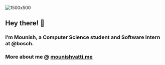 ![1500x500](https://github.com/user-attachments/assets/ece63139-1272-47a4-9719-37e0222b2aa5)

## Hey there! 👋

### I’m Mounish, a Computer Science student and Software Intern at @bosch.

### More about me @ [mounishvatti.me](https://mounishvatti.me)
